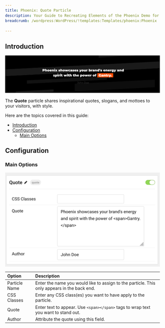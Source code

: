 ```yaml
---
title: Phoenix: Quote Particle
description: Your Guide to Recreating Elements of the Phoenix Demo for WordPress
breadcrumb: /wordpress:WordPress/!templates:Templates/phoenix:Phoenix

---
```


## Introduction

![](assets/particle_quote1.png)

The **Quote** particle shares inspirational quotes, slogans, and mottoes to your visitors, with style.

Here are the topics covered in this guide:

- [Introduction](#introduction)
- [Configuration](#configuration)
  - [Main Options](#main-options)

## Configuration

### Main Options 

![](assets/particle_quote2.png)

| Option        | Description                                                                                 |
| :------------ | :------------------------------------------------------------------------------------------ |
| Particle Name | Enter the name you would like to assign to the particle. This only appears in the back end. |
| CSS Classes   | Enter any CSS class(es) you want to have apply to the particle.                             |
| Quote         | Enter text to appear. Use `<span></span>` tags to wrap text you want to stand out.          |
| Author        | Attribute the quote using this field.                                                       |